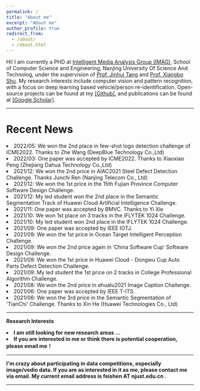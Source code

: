 ```yaml
---
permalink: /
title: "About me"
excerpt: "About me"
author_profile: true
redirect_from: 
  - /about/
  - /about.html
---
```

Hi! I am currently a PHD at <a href="https://imag-njust.net/"> Intelligent Media Analysis Group (IMAG)</a>, School of Computer Science and Engineering, Nanjing University Of Science And Technolog, under the supervision of <a href="https://imag-njust.net/jinhui-tang/">Prof. Jinhui Tang</a> and <a href="https://imag-njust.net/xiangboshu/">Prof. Xiangbo Shu</a>.
My research interests include computer vision and pattern recognition, with a focus on deep learning based vehicle/person re-identification.
Open-source projects can be found at my <a href='https://github.com/muzishen'>[Github]</a>, and publications can be found at <a href='https://scholar.google.com/citations?hl=en&user=wqvr28MAAAAJ'>[Google Scholar]</a>.


<hr>

Recent News
======
<li> 2022/05: We won the 2nd place in few-shot logo detection challenge of ICME2022. Thanks to Zhe Wang (DeepBlue Technology Co.,Ltd)
<li> 2022/03: One paper was accepted by ICME2022. Thanks to Xiaoxiao Peng (Zhejiang Dahua Technology Co.,Ltd)
<li> 2021/12: We won the 2nd price in AIAC2021 Steel Defect Detection Challenge. Thanks  Junchi Ren (Nanjing Telecom Co., Ltd)
<li> 2021/12: We won the 1st price in the 15th Fujian Province Computer Software Design Challenge.
<li> 2021/12: My led student won the 2nd place in the Semantic Segmentation Track of Huawei Cloud Artificial Intelligence Challenge. 
<li> 2021/11: One paper was accepted by BMVC. Thanks to Yi Xie
<li> 2021/10: We won 1st place on 3 tracks in the IFLYTEK 1024 Challenge.
<li> 2021/10: My led student won 2nd place in the IFLYTEK 1024 Challenge.
<li> 2021/09: One paper was accepted by IEEE IOTJ.
<li> 2021/09: We won the 1st price in Ocean Target Intelligent Perception Challenge.
<li> 2021/09: We won the 2nd price again in ‘China Software Cup’ Software Design Challenge.
<li> 2021/09: We won the 1st price in Huawei Cloud - Dongwu Cup Auto Parts Defect Detection Challenge. 
<li> 2021/09: My led student the 1st price on 2 tracks in College Professional Algorithm Challenge. 
<li> 2021/08: We won the 2nd price in ehualu2021 Image Caption Challenge. 
<li> 2021/06: One paper was accepted by IEEE T-ITS.
<li> 2021/06: We won the 3rd price in the  Semantic Segmentation of 'TianChi' Challenge. Thanks to Xin He (Huawei Technologies Co., Ltd)

<hr>

<strong>Research Interests <strong>
  
<li> I am still looking for new research areas ...
<li> If you are interested in me or think there is potential cooperation, please email me！
 
 <hr>
I'm crazy about participating in data competitions, especially image/vedio data. If you are as interested in it as me, please contact me via email. My current email address is feishen AT njust.edu.cn . 
  
<hr>
  
<div style='width:600px;height:300px;margin:0 auto'>
<script type='text/javascript' id='clustrmaps' src='//cdn.clustrmaps.com/map_v2.js?d=mhnrYabZI2bz_eHk1W_A8VvNxtAjYBrWfIfxbLnTRPQ&cmo=faa659&cl=ffffff&w=a'></script>
</div>
